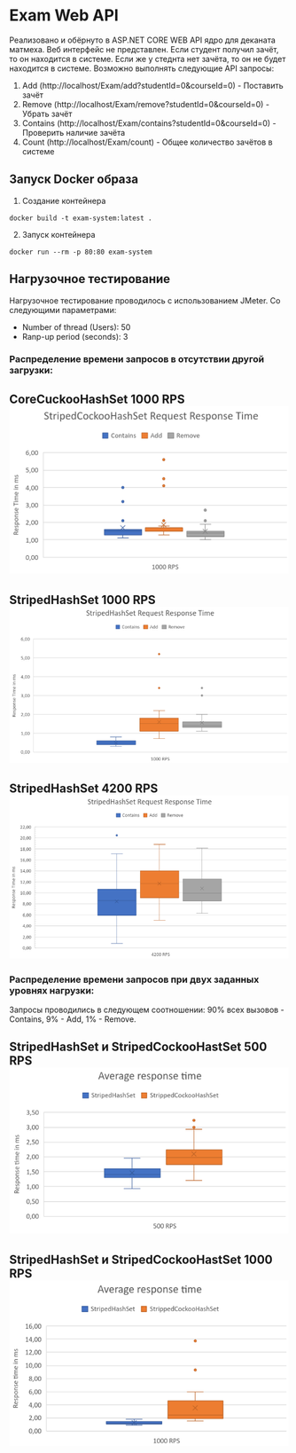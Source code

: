 # Exam Web API #

Реализовано и обёрнуто в ASP.NET CORE WEB API ядро для деканата матмеха. Веб интерфейс не представлен. Если студент получил зачёт, то он находится в системе. Если же у стеднта нет зачёта, то он не будет находится в системе. Возможно выполнять следующие API запросы:

1. Add (http://localhost/Exam/add?studentId=0&courseId=0) - Поставить зачёт
2. Remove (http://localhost/Exam/remove?studentId=0&courseId=0) - Убрать зачёт
3. Contains (http://localhost/Exam/contains?studentId=0&courseId=0) - Проверить наличие зачёта
4. Count (http://localhost/Exam/count) - Общее количество зачётов в системе

## Запуск Docker образа ##

1. Создание контейнера

```console
docker build -t exam-system:latest .
```

2. Запуск контейнера

```console
docker run --rm -p 80:80 exam-system
```
## Нагрузочное тестирование ##

Нагрузочное тестирование проводилось с использованием JMeter. Со следующими параметрами:

* Number of thread (Users): 50
* Ranp-up period (seconds): 3

### Распределение времени запросов в отсутствии другой загрузки: ###

CoreCuckooHashSet 1000 RPS
![StripedCockooHastSet-1000RPS](./images/StripedCockooHastSet-RPS1000.png)
---
StripedHashSet 1000 RPS
![CoreCockooHashSet-1000RPS](./images/StripedHashSet-1000RPS.png)
---
StripedHashSet 4200 RPS
![CoreCockooHashSet-1000RPS](./images/StripedHashSet-4200RPS.png)
---

### Распределение времени запросов при двух заданных уровнях нагрузки: ###

Запросы проводились в следующем соотношении: 90% всех вызовов - Contains, 9% - Add, 1% - Remove.

StripedHashSet и StripedCockooHastSet 500  RPS
![StripedCockooHastSet-1000RPS](./images/Compare-workflow-500.png)
---

StripedHashSet и StripedCockooHastSet 1000  RPS
![StripedCockooHastSet-1000RPS](./images/Compare-workflow-1000.png)
---